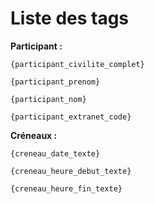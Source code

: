 # Liste des tags

**Participant :**

`{participant_civilite_complet}` 

`{participant_prenom}` 

`{participant_nom}`

`{participant_extranet_code}`

**Créneaux :** 

`{creneau_date_texte}`

`{creneau_heure_debut_texte}`

`{creneau_heure_fin_texte}`
